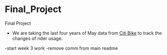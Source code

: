 # Final_Project #
Final Project
- We are taking the last four years of May data from [Citi Bike](https://s3.amazonaws.com/tripdata/index.html) to track the changes of rider usage.

-start week 3 work
-remove comm from main readme
